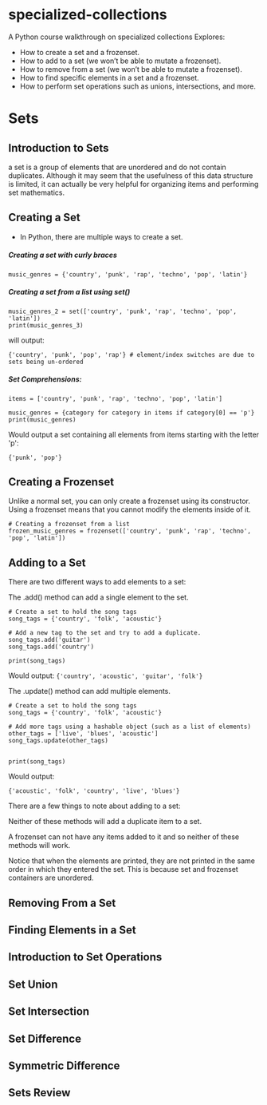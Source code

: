 # specialized-collections
A Python course walkthrough on specialized collections
Explores:
* How to create a set and a frozenset.
* How to add to a set (we won’t be able to mutate a frozenset).
* How to remove from a set (we won’t be able to mutate a frozenset).
* How to find specific elements in a set and a frozenset.
* How to perform set operations such as unions, intersections, and more.

# Sets
## Introduction to Sets

a set is a group of elements that are unordered and do not contain duplicates. Although it may seem that the usefulness of this data structure is limited, it can actually be very helpful for organizing items and performing set mathematics.

## Creating a Set
- In Python, there are multiple ways to create a set.
##### Creating a set with curly braces
```music_genres = {'country', 'punk', 'rap', 'techno', 'pop', 'latin'}```
##### Creating a set from a list using set()
```
music_genres_2 = set(['country', 'punk', 'rap', 'techno', 'pop', 'latin'])
print(music_genres_3)
```
will output:
```
{'country', 'punk', 'pop', 'rap'} # element/index switches are due to sets being un-ordered
```
##### Set Comprehensions:
```
items = ['country', 'punk', 'rap', 'techno', 'pop', 'latin']

music_genres = {category for category in items if category[0] == 'p'}
print(music_genres)
```
Would output a set containing all elements from items starting with the letter 'p':
```
{'punk', 'pop'}
```
## Creating a Frozenset
Unlike a normal set, you can only create a frozenset using its constructor. 
Using a frozenset means that you cannot modify the elements inside of it.
```
# Creating a frozenset from a list
frozen_music_genres = frozenset(['country', 'punk', 'rap', 'techno', 'pop', 'latin'])
```
## Adding to a Set
There are two different ways to add elements to a set:

The .add() method can add a single element to the set.
```
# Create a set to hold the song tags
song_tags = {'country', 'folk', 'acoustic'}
 
# Add a new tag to the set and try to add a duplicate.
song_tags.add('guitar')
song_tags.add('country')
 
print(song_tags)
```
Would output:
```{'country', 'acoustic', 'guitar', 'folk'}```

The .update() method can add multiple elements.
```
# Create a set to hold the song tags
song_tags = {'country', 'folk', 'acoustic'}
 
# Add more tags using a hashable object (such as a list of elements)
other_tags = ['live', 'blues', 'acoustic']
song_tags.update(other_tags)

 
print(song_tags)
```
Would output:

```{'acoustic', 'folk', 'country', 'live', 'blues'}```

There are a few things to note about adding to a set:

Neither of these methods will add a duplicate item to a set.

A frozenset can not have any items added to it and so neither of these methods will work.

Notice that when the elements are printed, they are not printed in the same order in which they entered the set. This is because set and frozenset containers are unordered.

## Removing From a Set

## Finding Elements in a Set
## Introduction to Set Operations
## Set Union
## Set Intersection
## Set Difference
## Symmetric Difference
## Sets Review
